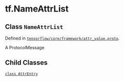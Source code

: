 <div itemscope itemtype="http://developers.google.com/ReferenceObject">
<meta itemprop="name" content="tf.NameAttrList" />
<meta itemprop="path" content="Stable" />
<meta itemprop="property" content="AttrEntry"/>
</div>

# tf.NameAttrList

## Class `NameAttrList`





Defined in [`tensorflow/core/framework/attr_value.proto`](https://www.tensorflow.org/code/tensorflow/core/framework/attr_value.proto).

A ProtocolMessage

## Child Classes
[`class AttrEntry`](../tf/NameAttrList/AttrEntry.md)

